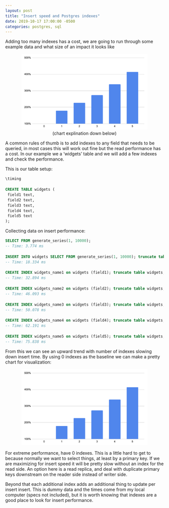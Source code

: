```yaml
---
layout: post
title: "Insert speed and Postgres indexes"
date: 2019-10-17 17:00:00 -0500
categories: postgres, sql
---
```


Adding too many indexes has a cost, we are going to run through some example data and what size of an
impact it looks like

<div style="text-align: center;">
  <img src="/assets/insert-performance-indexes.png" width="400">
  <div>
    (chart explination down below)
  </div>
</div>

A common rules of thumb is to add indexes to any field that needs to be queried, in most cases this will work out fine but the read performance has a cost. In our example we a ‘widgets’ table and we will add a few indexes and check the performance.

This is our table setup:

```sql
\timing

CREATE TABLE widgets (
 field1 text,
 field2 text,
 field3 text,
 field4 text,
 field5 text
);
```

Collecting data on insert performance:

```sql
SELECT FROM generate_series(1, 10000);
-- Time: 3.774 ms

INSERT INTO widgets SELECT FROM generate_series(1, 10000); truncate table widgets;
-- Time: 18.334 ms

CREATE INDEX widgets_name1 on widgets (field1); truncate table widgets;
-- Time: 32.894 ms

CREATE INDEX widgets_name2 on widgets (field2); truncate table widgets;
-- Time: 46.093 ms

CREATE INDEX widgets_name3 on widgets (field3); truncate table widgets;
-- Time: 50.078 ms

CREATE INDEX widgets_name4 on widgets (field4); truncate table widgets;
-- Time: 62.191 ms

CREATE INDEX widgets_name5 on widgets (field5); truncate table widgets;
-- Time: 75.838 ms
```

From this we can see an upward trend with number of indexes slowing down insert time. By using 0 indexes as the baseline we can make a pretty chart for visualization:

<div style="text-align: center;">
  <img src="/assets/insert-performance-indexes.png" width="400">
</div>

For extreme performance, have 0 indexes. This is a little hard to get to because normally we want to select things, at least by a primary key. If we are maximizing for insert speed it will be pretty slow without an index for the read side. An option here is a read replica, and deal with duplicate primary keys downstream on the reader side instead of writer side.

Beyond that each additional index adds an additional thing to update per insert insert. This is dummy data and the times come from my local computer (specs not included), but it is worth knowing that indexes are a good place to look for insert performance.
